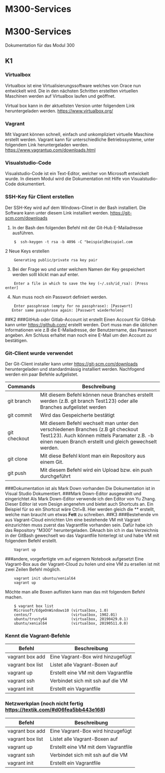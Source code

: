 # M300-Services
# M300-Services
Dokumentation für das Modul 300

## K1
### Virtualbox
Virtualbox ist eine Virtualisierungssoftware welches von Orace nun entwickelt wird. Die in den nächsten Schritten erstellten virtuellen Maschinen werden auf Virtualbox laufen und geöffnet.

Virtual box kann in der aktuellsten Version unter folgendem Link heruntergeladen werden. 
https://www.virtualbox.org/

### Vagrant
Mit Vagrant können schnell, einfach und unkompliziert virtuelle Maschine erstellt werden. 
Vagrant kann für unterschiedliche Betriebssysteme, unter folgendem Link heruntergeladen werden.
https://www.vagrantup.com/downloads.html

### Visualstudio-Code
Visualstudio-Code ist ein Text-Editor, welcher von Microsoft entwickelt wurde.
In diesem Modul wird die Dokumentation mit Hilfe von Visualstudio-Code dokumentiert. 

### SSH-Key für Client erstellen
Der SSH-Key wird auf dem Windows-Clinet in der Bash installiert. Die Software kann unter diesem Link installiert werden. https://git-scm.com/downloads

1. In der Bash den folgenden Befehl mit der Git-Hub E-Mailadresse ausführen.
```
    $  ssh-keygen -t rsa -b 4096 -C "beispiel@beispiel.com
```
2 Neue Keys erstellen
```
    Generating public/private rsa key pair
```
3. Bei der Frage wo und unter welchem Namen der Key gespeichert werden solll klickt man auf enter.
```
    Enter a file in which to save the key (~/.ssh/id_rsa): [Press enter]
```
4. Nun muss noch ein Passwort definiert werden. 
```
    Enter passphrase (empty for no passphrase): [Passwort]
   Enter same passphrase again: [Passwort wiederholen]
```


##K2
###GitHub oder Gitlab-Account ist erstellt
Einen Account für GitHub kann unter https://github.com/ erstellt werden.
Dort muss man die üblichen Informationen wie z.B die E-Mailadresse, der Benutzername, das Passwort angeben. Am Schluss erhaltet man noch eine E-Mail um den Account zu bestätigen.
### Git-Client wurde verwendet
Der Git-Client installer kann unter https://git-scm.com/downloads heruntergeladen und standardmässig installiert werden.
Nachfogend werden ein paar Befehle aufgelistet.

| Commands     | Beschreibung                                                                                                                                                                                |
| ------------ | -------------- |
| git branch   | Mit diesem Befehl können neue Branches erstellt werden (z.B. git branch Test123) oder alle Branches aufgelistet werden                                                                      |
| git commit   | Wird das Gespeicherte bestätigt                                                                                                                                                             |
| git checkout | Mit diesem Befehl wechselt man unter den verschiedenen Branches (z.B git checkout Test123). Auch können mittels Paramater z.B. -b einen neuen Branch erstellt und gleich gewechselt werden. |
| git clone    | Mit diese Befehl klont man ein Repository aus einem Git. |
| git push | Mit diesem Befehl wird ein Upload bzw. ein push durchgeführt|                                                           
###Dokumentation ist als Mark Down vorhanden
Die Dokumentation ist in Visual Studio Dokumentiert. 
###Mark Down-Editor ausgewählt und eingerichtet
Als Mark Down-Editor verwende ich den Editor von Yu Zhang. Dieser Editor ist vom Design angenehm und bietet auch Shortcuts an. Ein Beispiel für so ein Shortcut wäre Ctrl+B. Hier werden gleich die ** erstellt, welche man braucht um etwas **Fett** zu schreiben. 
##K3
###Bestehende vm aus Vagrant-Cloud einrichten
Um eine bestehende VM mit Vagrant einzurichten muss zuerst das Vagrantfile vorhanden sein. Dafür habe ich das Repository "M300" heruntergeladen. DAnach bin ich in das Verzeichnis in der GitBash gewechselt wo das Vagrantfile hinterlegt ist und habe VM mit folgendem Befehl erstellt.
```
    Vagrant up
```
###andere, vorgefertigte vm auf eigenem Notebook aufgesetzt
Eine Vagrant-Box aus der Vagrant-Cloud zu holen und eine VM zu ersellen ist mit zwei Zeilen Befehl möglich. 
```
    vagrant init ubuntu/xenial64
    vagrant up
```
Möchte man alle Boxen auflisten kann man das mit folgendem Befehl machen. 
```
    $ vagrant box list
    Microsoft/EdgeOnWindows10 (virtualbox, 1.0)
    centos/7                  (virtualbox, 1902.01)
    ubuntu/trusty64           (virtualbox, 20190429.0.1)
    ubuntu/xenial64           (virtualbox, 20190511.0.0)
```
### Kennt die Vagrant-Befehle
| Befehl           | Beschreibung                         |
|------------------|--------------------------------------|
| vagrant box add  | Eine Vagrant-Box wird hinzugefügt    |
| vagrant box list | Listet alle Vagrant-Boxen auf        |
| vagrant up       | Erstellt eine VM mit dem Vagrantfile |
| vagrant ssh      | Verbindet sich mit ssh auf die VM    |
| vagrant init     | Erstellt ein Vagrantfile             |

### Netzwerkplan (noch nicht fertig https://textik.com/#d06fea5bb443e168)
| Befehl           | Beschreibung                         |
|------------------|--------------------------------------|
| vagrant box add  | Eine Vagrant-Box wird hinzugefügt    |
| vagrant box list | Listet alle Vagrant-Boxen auf        |
| vagrant up       | Erstellt eine VM mit dem Vagrantfile |
| vagrant ssh      | Verbindet sich mit ssh auf die VM    |
| vagrant init     | Erstellt ein Vagrantfile             |